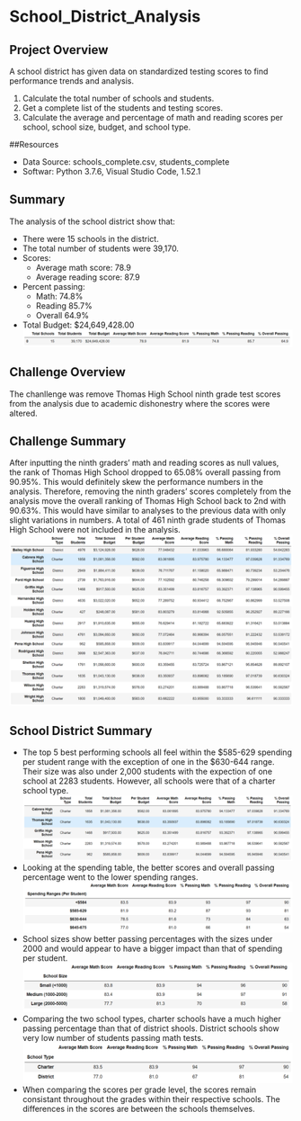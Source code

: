 # School_District_Analysis

## Project Overview
A school district has given data on standardized testing scores to find performance trends and analysis.

1. Calculate the total number of schools and students.
2. Get a complete list of the students and testing scores.
3. Calculate the average and percentage of math and reading scores per school, school size, budget, and school type.

##Resources
- Data Source: schools_complete.csv, students_complete
- Softwar: Python 3.7.6, Visual Studio Code, 1.52.1

## Summary
The analysis of the school district show that:
- There were 15 schools in the district.
- The total number of students were 39,170.
- Scores:
    - Average math score: 78.9
    - Average reading score: 87.9
- Percent passing:
    - Math: 74.8%
    - Reading 85.7%
    - Overall 64.9%
- Total Budget: $24,649,428.00  
![Resources/summary_total.PNG](Resources/summary_total.PNG)
    
## Challenge Overview
The chanllenge was remove Thomas High School ninth grade test scores from the analysis due to academic dishonestry where the scores were altered.

## Challenge Summary
After inputting the ninth graders’ math and reading scores as null values, the rank of Thomas High School dropped to 65.08% overall passing from 90.95%. This would definitely skew the performance numbers in the analysis. Therefore, removing the ninth graders’ scores completely from the analysis move the overall ranking of Thomas High School back to 2nd with 90.63%. This would have similar to analyses to the previous data with only slight variations in numbers. A total of 461 ninth grade students of Thomas High School were not included in the analysis.  
![Resources/per_school_summary.PNG](Resources/per_school_summary.PNG)
   
## School District Summary
- The top 5 best performing schools all feel within the $585-629 spending per student range with the exception of one in the $630-644 range. Their size was also under 2,000 students with the expection of one school at 2283 students. However, all schools were that of a charter school type.  
![Resources/top_5.PNG](Resources/top_5.PNG)
- Looking at the spending table, the better scores and overall passing percentage went to the lower spending ranges.  
![Resources/scores_by_spending.PNG](Resources/scores_by_spending.PNG)
- School sizes show better passing percentages with the sizes under 2000 and would appear to have a bigger impact than that of spending per student. 
![Resources/scores_by_size.PNG](Resources/scores_by_size.PNG)
- Comparing the two school types, charter schools have a much higher passing percentage than that of district shools. District schools show very low number of students passing math tests.  
![Resources/scores_by_type.PNG](Resources/scores_by_type.PNG)
- When comparing the scores per grade level, the scores remain consistant throughout the grades within their respective schools. The differences in the scores are between the schools themselves.

